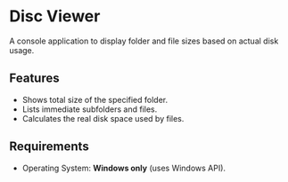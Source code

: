 # Disc Viewer
A console application to display folder and file sizes based on actual disk usage.

## Features
- Shows total size of the specified folder.
- Lists immediate subfolders and files.
- Calculates the real disk space used by files.

## Requirements
- Operating System: **Windows only** (uses Windows API).